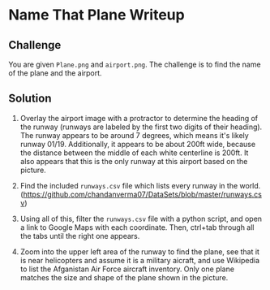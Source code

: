 # Name That Plane Writeup

## Challenge

You are given `Plane.png` and `airport.png`.  The challenge is to find the name of the plane and the airport.

## Solution


1. Overlay the airport image with a protractor to determine the heading of the runway (runways are labeled by the first two digits of their heading).  The runway appears to be around 7 degrees, which means it's likely runway 01/19.  Additionally, it appears to be about 200ft wide, because the distance between the middle of each white centerline is 200ft.  It also appears that this is the only runway at this airport based on the picture.

2. Find the included `runways.csv` file which lists every runway in the world.  (https://github.com/chandanverma07/DataSets/blob/master/runways.csv)

3. Using all of this, filter the `runways.csv` file with a python script, and open a link to Google Maps with each coordinate.  Then, ctrl+tab through all the tabs until the right one appears.

4. Zoom into the upper left area of the runway to find the plane, see that it is near helicopters and assume it is a military aicraft, and use Wikipedia to list the Afganistan Air Force aircraft inventory.  Only one plane matches the size and shape of the plane shown in the picture.
